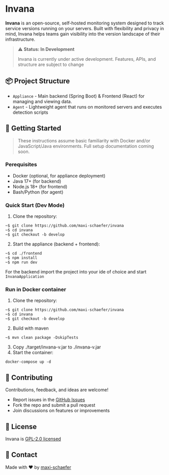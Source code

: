 # Invana

**Invana** is an open-source, self-hosted monitoring system designed to 
track service versions running on your servers. Built with flexibility and privacy
in mind, Invana helps teams gain visibility into the version landscape of their infrastructure.

> ⚠ **Status: In Development**
> 
> Invana is currently under active development.
> Features, APIs, and structure are subject to
> change

## 📦 Project Structure
- `Appliance` - Main backend (Spring Boot) & Frontend (React) for managing and viewing data.
- `Agent` - Lightweight agent that runs on monitored servers and executes detection scripts

## 🚀 Getting Started
> These instructions assume basic familiarity with Docker and/or JavaScript/Java environments.
> Full setup documentation coming soon.

### Perequisites
- Docker (optional, for appliance deployment)
- Java 17+ (for backend)
- Node.js 18+ (for frontend)
- Bash/Python (for agent)

### Quick Start (Dev Mode)
1. Clone the repository:
``` shell
~$ git clone https://github.com/maxi-schaefer/invana
~$ cd invana
~$ git checkout -b develop
```

2. Start the appliance (backend + frontend):
```shell
~$ cd ./frontend
~$ npm install
~$ npm run dev
```

For the backend import the project into your ide of choice and
start `InvanaApplication`

### Run in Docker container
1. Clone the repository:
``` shell
~$ git clone https://github.com/maxi-schaefer/invana
~$ cd invana
~$ git checkout -b develop
```

2. Build with maven
````shell
~$ mvn clean package -DskipTests
````

3. Copy ./target/invana-v.jar to  ./invana-v.jar
4. Start the container:
````shell
docker-compose up -d
````


## 🤝 Contributing
Contributions, feedback, and ideas are welcome!
- Report issues in the [GitHub Issues](https://github.com/maxi-schaefer/invana/issues)
- Fork the repo and submit a pull request
- Join discussions on features or improvements

## 📜 License
Invana is [GPL-2.0 licensed](./LICENSE)

## 💬 Contact
Made with ♥ by [maxi-schaefer](https://github.com/maxi-schaefer)